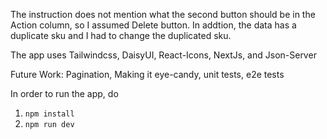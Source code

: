 The instruction does not mention what the second button should be in the Action column, so I assumed Delete button. In addtion, the data has a duplicate sku and I had to change the duplicated sku.

The app uses Tailwindcss, DaisyUI, React-Icons, NextJs, and Json-Server

Future Work: Pagination, Making it eye-candy, unit tests, e2e tests

In order to run the app, do
1. `npm install`
2. `npm run dev`
